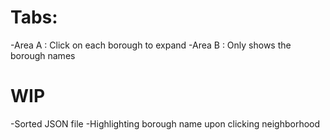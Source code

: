 # Tabs:
-Area A : Click on each borough to expand 
-Area B : Only shows the borough names

# WIP
-Sorted JSON file
-Highlighting borough name upon clicking neighborhood 
